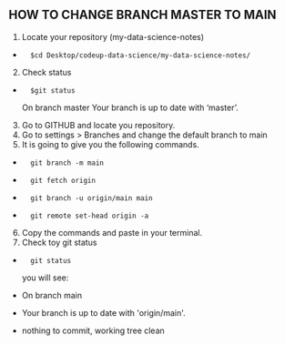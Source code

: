 ## HOW TO CHANGE BRANCH MASTER TO MAIN 
1. Locate your repository (my-data-science-notes)
*       $cd Desktop/codeup-data-science/my-data-science-notes/
2. Check status
*       $git status
    On branch master
    Your branch is up to date with ‘master’.
3. Go to GITHUB and locate you repository.
4. Go to settings > Branches and change the default branch to main
5. It is going to give you the following commands. 

*       git branch -m main
*       git fetch origin
*       git branch -u origin/main main
*       git remote set-head origin -a
6. Copy the commands and paste in your terminal.
7. Check toy git status
*       git status
    you will see:
*   On branch main
*   Your branch is up to date with 'origin/main'.

*   nothing to commit, working tree clean
